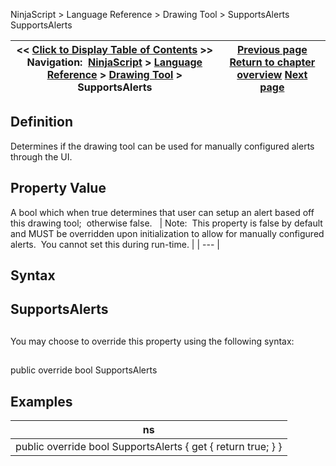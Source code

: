﻿
NinjaScript > Language Reference > Drawing Tool > SupportsAlerts
SupportsAlerts

| << [Click to Display Table of Contents](supportsalerts.md) >> **Navigation:**     [NinjaScript](ninjascript.md) > [Language Reference](language_reference_wip.md) > [Drawing Tool](drawing_tools.md) > SupportsAlerts | [Previous page](onmouseup.md) [Return to chapter overview](drawing_tools.md) [Next page](zordertype.md) |
| --- | --- |

## Definition
Determines if the drawing tool can be used for manually configured alerts through the UI.
## 
## Property Value
A bool which when true determines that user can setup an alert based off this drawing tool;  otherwise false. 
 
| Note:  This property is false by default and MUST be overridden upon initialization to allow for manually configured alerts.  You cannot set this during run-time. |
| --- |

## Syntax
## SupportsAlerts
## 
You may choose to override this property using the following syntax:
## 
public override bool SupportsAlerts 

## Examples
| ns |
| --- |
| public override bool SupportsAlerts { get { return true; } } |

